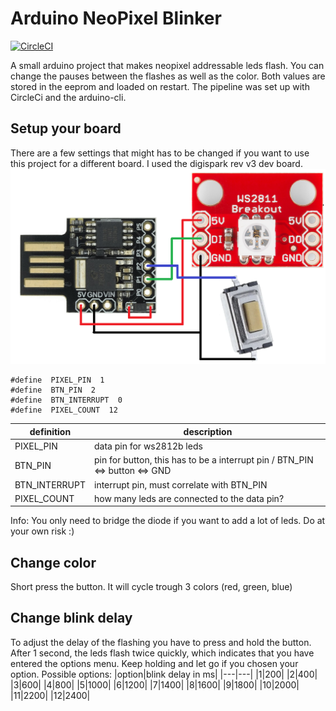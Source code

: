 # Arduino NeoPixel Blinker
[![CircleCI](https://circleci.com/gh/MerzSebastian/arduino-ws2812b-blinker.svg?style=svg)](https://circleci.com/gh/MerzSebastian/arduino-ws2812b-blinker)

A small arduino project that makes neopixel addressable leds flash. You can change the pauses between the flashes as well as the color. Both values are stored in the eeprom and loaded on restart.
The pipeline was set up with CircleCi and the arduino-cli.

## Setup your board
There are a few settings that might has to be changed if you want to use this project for a different board. I used the digispark rev v3 dev board. 
![diagram](https://github.com/MerzSebastian/arduino-ws2812b-blinker/blob/main/documentation/diagram.png)

```
#define  PIXEL_PIN  1
#define  BTN_PIN  2
#define  BTN_INTERRUPT  0
#define  PIXEL_COUNT  12
```
|definition|description|
|---|---|
|PIXEL_PIN|data pin for ws2812b leds|
|BTN_PIN|pin for button, this has to be a interrupt pin / BTN_PIN <=> button <=> GND|
|BTN_INTERRUPT|interrupt pin, must correlate with BTN_PIN|
|PIXEL_COUNT|how many leds are connected to the data pin?|

Info: You only need to bridge the diode if you want to add a lot of leds. Do at your own risk :)

## Change color
Short press the button. It will cycle trough 3 colors (red, green, blue)
## Change blink delay
To adjust the delay of the flashing you have to press and hold the button. After 1 second, the leds flash twice quickly, which indicates that you have entered the options menu. Keep holding and let go if you chosen your option.
Possible options:
|option|blink delay in ms|
|---|---|
|1|200|
|2|400|
|3|600|
|4|800|
|5|1000|
|6|1200|
|7|1400|
|8|1600|
|9|1800|
|10|2000|
|11|2200|
|12|2400|
